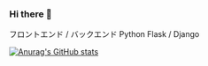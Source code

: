 ### Hi there 👋

フロントエンド / バックエンド
Python
Flask / Django

[![Anurag's GitHub stats](https://github-readme-stats.vercel.app/api?username=anuraghazra)](https://github.com/anuraghazra/github-readme-stats)
